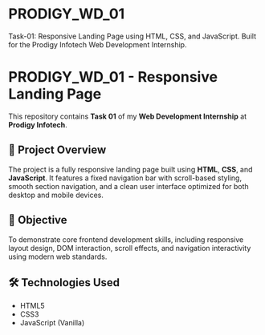 # PRODIGY_WD_01
Task-01: Responsive Landing Page using HTML, CSS, and JavaScript. Built for the Prodigy Infotech Web Development Internship.

# PRODIGY_WD_01 - Responsive Landing Page

This repository contains **Task 01** of my **Web Development Internship** at **Prodigy Infotech**.

## 📌 Project Overview

The project is a fully responsive landing page built using **HTML**, **CSS**, and **JavaScript**. It features a fixed navigation bar with scroll-based styling, smooth section navigation, and a clean user interface optimized for both desktop and mobile devices.

## 🎯 Objective

To demonstrate core frontend development skills, including responsive layout design, DOM interaction, scroll effects, and navigation interactivity using modern web standards.

## 🛠️ Technologies Used

- HTML5  
- CSS3  
- JavaScript (Vanilla)


